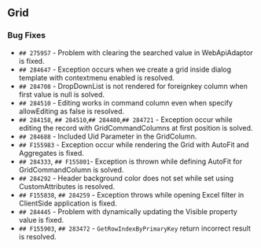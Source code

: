 ##  Grid

###    Bug Fixes

- `## 275957` - Problem with clearing the searched value in WebApiAdaptor is fixed.
- `## 284647` - Exception occurs when we create a grid inside dialog template with contextmenu enabled is resolved.
- `## 284708` - DropDownList is not rendered for foreignkey column when first value is null is solved.
- `## 284510` - Editing works in command column even when specify allowEditing as false is resolved.
- `## 284158`, `## 284510`,`## 284480`,`## 284721` - Exception occur while editing the record with GridCommandColumns at first position is solved.
- `## 284688` - Included Uid Parameter in the GridColumn.
- `## F155983` - Exception occur while rendering the Grid with AutoFit and Aggregates is fixed.
- `## 284333`, `## F155801`- Exception is thrown while defining AutoFit for GridCommandColumn is solved.
- `## 284292` - Header background color does not set while set using CustomAttributes is resolved.
- `## F155838`, `## 284259` - Exception throws while opening Excel filter in ClientSide application is fixed.
- `## 284445` - Problem with dynamically updating the Visible property value is fixed.
- `## F155903`, `## 283472` - `GetRowIndexByPrimaryKey` return incorrect result is resolved.
